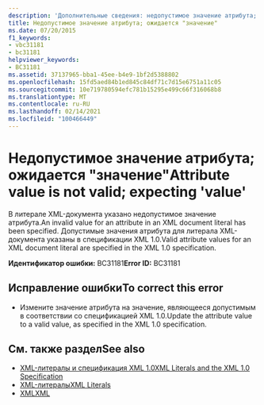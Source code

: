 ```yaml
---
description: 'Дополнительные сведения: недопустимое значение атрибута; Ожидается "значение"'
title: Недопустимое значение атрибута; ожидается "значение"
ms.date: 07/20/2015
f1_keywords:
- vbc31181
- bc31181
helpviewer_keywords:
- BC31181
ms.assetid: 37137965-bba1-45ee-b4e9-1bf2d5388802
ms.openlocfilehash: 15fd5aed84b1ed845c84df71c7d15e6751a11c05
ms.sourcegitcommit: 10e719780594efc781b15295e499c66f316068b8
ms.translationtype: MT
ms.contentlocale: ru-RU
ms.lasthandoff: 02/14/2021
ms.locfileid: "100466449"
---
```

# <a name="attribute-value-is-not-valid-expecting-value"></a><span data-ttu-id="98698-103">Недопустимое значение атрибута; ожидается "значение"</span><span class="sxs-lookup"><span data-stu-id="98698-103">Attribute value is not valid; expecting 'value'</span></span>

<span data-ttu-id="98698-104">В литерале XML-документа указано недопустимое значение атрибута.</span><span class="sxs-lookup"><span data-stu-id="98698-104">An invalid value for an attribute in an XML document literal has been specified.</span></span> <span data-ttu-id="98698-105">Допустимые значения атрибута для литерала XML-документа указаны в спецификации XML 1.0.</span><span class="sxs-lookup"><span data-stu-id="98698-105">Valid attribute values for an XML document literal are specified in the XML 1.0 specification.</span></span>  
  
 <span data-ttu-id="98698-106">**Идентификатор ошибки:** BC31181</span><span class="sxs-lookup"><span data-stu-id="98698-106">**Error ID:** BC31181</span></span>  
  
## <a name="to-correct-this-error"></a><span data-ttu-id="98698-107">Исправление ошибки</span><span class="sxs-lookup"><span data-stu-id="98698-107">To correct this error</span></span>  
  
- <span data-ttu-id="98698-108">Измените значение атрибута на значение, являющееся допустимым в соответствии со спецификацией XML 1.0.</span><span class="sxs-lookup"><span data-stu-id="98698-108">Update the attribute value to a valid value, as specified in the XML 1.0 specification.</span></span>  
  
## <a name="see-also"></a><span data-ttu-id="98698-109">См. также раздел</span><span class="sxs-lookup"><span data-stu-id="98698-109">See also</span></span>

- [<span data-ttu-id="98698-110">XML-литералы и спецификация XML 1.0</span><span class="sxs-lookup"><span data-stu-id="98698-110">XML Literals and the XML 1.0 Specification</span></span>](../programming-guide/language-features/xml/xml-literals-and-the-xml-1-0-specification.md)
- [<span data-ttu-id="98698-111">XML-литералы</span><span class="sxs-lookup"><span data-stu-id="98698-111">XML Literals</span></span>](../language-reference/xml-literals/index.md)
- [<span data-ttu-id="98698-112">XML</span><span class="sxs-lookup"><span data-stu-id="98698-112">XML</span></span>](../programming-guide/language-features/xml/index.md)
